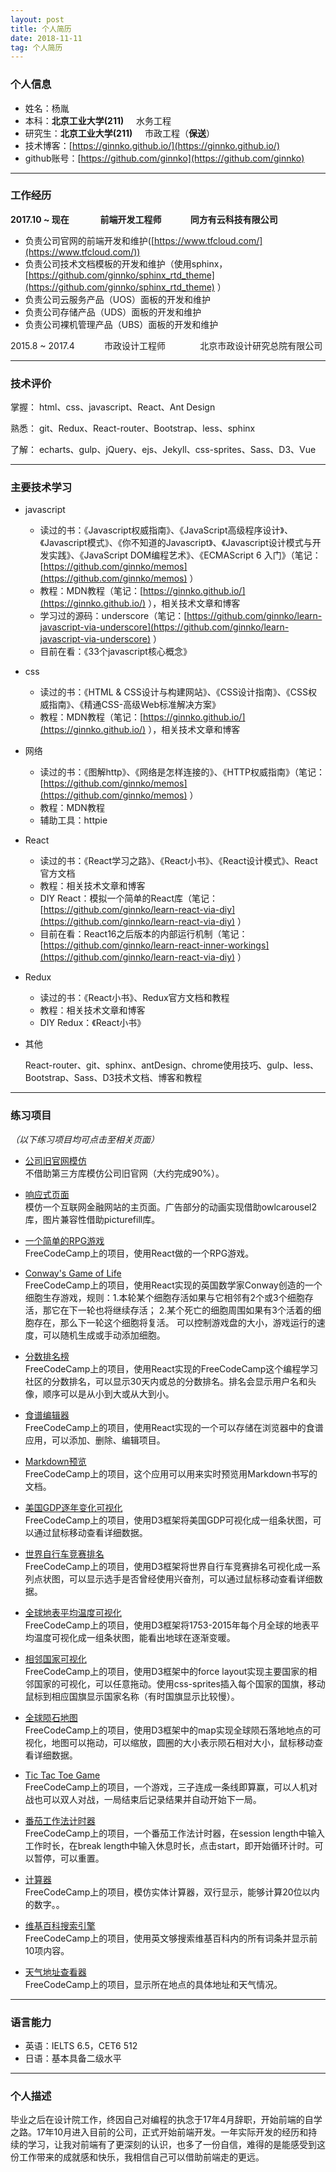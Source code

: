 ```yaml
---
layout: post
title: 个人简历
date: 2018-11-11
tag: 个人简历
---
```


### 个人信息

 - 姓名：杨胤
 - 本科：**北京工业大学(211)**&nbsp;&nbsp;&nbsp;&nbsp;&nbsp;水务工程
 - 研究生：**北京工业大学(211)**&nbsp;&nbsp;&nbsp;&nbsp;&nbsp;市政工程（**保送**） 
 - 技术博客：[https://ginnko.github.io/](https://ginnko.github.io/)
 - github账号：[https://github.com/ginnko](https://github.com/ginnko)

---

### 工作经历

**2017.10 ~ 现在&nbsp;&nbsp;&nbsp;&nbsp;&nbsp;&nbsp;&nbsp;&nbsp;&nbsp;&nbsp;&nbsp;&nbsp;&nbsp;&nbsp;&nbsp;前端开发工程师&nbsp;&nbsp;&nbsp;&nbsp;&nbsp;&nbsp;&nbsp;&nbsp;&nbsp;&nbsp;&nbsp;&nbsp;&nbsp;&nbsp;同方有云科技有限公司**

  - 负责公司官网的前端开发和维护([https://www.tfcloud.com/](https://www.tfcloud.com/))
  - 负责公司技术文档模板的开发和维护（使用sphinx，[https://github.com/ginnko/sphinx_rtd_theme](https://github.com/ginnko/sphinx_rtd_theme) ）
  - 负责公司云服务产品（UOS）面板的开发和维护
  - 负责公司存储产品（UDS）面板的开发和维护
  - 负责公司裸机管理产品（UBS）面板的开发和维护

2015.8 ~ 2017.4&nbsp;&nbsp;&nbsp;&nbsp;&nbsp;&nbsp;&nbsp;&nbsp;&nbsp;&nbsp;&nbsp;&nbsp;市政设计工程师&nbsp;&nbsp;&nbsp;&nbsp;&nbsp;&nbsp;&nbsp;&nbsp;&nbsp;&nbsp;&nbsp;&nbsp;&nbsp;&nbsp;北京市政设计研究总院有限公司 

---

### 技术评价    

掌握： html、css、javascript、React、Ant Design

熟悉： git、Redux、React-router、Bootstrap、less、sphinx

了解： echarts、gulp、jQuery、ejs、Jekyll、css-sprites、Sass、D3、Vue

---

### 主要技术学习

  - javascript
  
    - 读过的书：《Javascript权威指南》、《JavaScript高级程序设计》、《Javascript模式》、《你不知道的Javascript》、《Javascript设计模式与开发实践》、《JavaScript DOM编程艺术》、《ECMAScript 6 入门》（笔记：[https://github.com/ginnko/memos](https://github.com/ginnko/memos) ）
    - 教程：MDN教程（笔记：[https://ginnko.github.io/](https://ginnko.github.io/) ），相关技术文章和博客
    - 学习过的源码：underscore（笔记：[https://github.com/ginnko/learn-javascript-via-underscore](https://github.com/ginnko/learn-javascript-via-underscore) ）
    - 目前在看：《33个javascript核心概念》
  
  - css
  
    -  读过的书：《HTML & CSS设计与构建网站》、《CSS设计指南》、《CSS权威指南》、《精通CSS-高级Web标准解决方案》
    -  教程：MDN教程（笔记：[https://ginnko.github.io/](https://ginnko.github.io/) ），相关技术文章和博客

  - 网络
    
    - 读过的书：《图解http》、《网络是怎样连接的》、《HTTP权威指南》（笔记：[https://github.com/ginnko/memos](https://github.com/ginnko/memos) ）
    - 教程：MDN教程
    - 辅助工具：httpie

  - React  

    - 读过的书：《React学习之路》、《React小书》、《React设计模式》、React官方文档
    - 教程：相关技术文章和博客
    - DIY React：模拟一个简单的React库（笔记：[https://github.com/ginnko/learn-react-via-diy](https://github.com/ginnko/learn-react-via-diy) ）
    - 目前在看：React16之后版本的内部运行机制（笔记：[https://github.com/ginnko/learn-react-inner-workings](https://github.com/ginnko/learn-react-via-diy) ）

  - Redux
    
    - 读过的书：《React小书》、Redux官方文档和教程
    - 教程：相关技术文章和博客
    - DIY Redux：《React小书》 

  - 其他
  
    React-router、git、sphinx、antDesign、chrome使用技巧、gulp、less、Bootstrap、Sass、D3技术文档、博客和教程  


---

### 练习项目

*（以下练习项目均可点击至相关页面）*

- [公司旧官网模仿](https://github.com/ginnko/company_page)  
不借助第三方库模仿公司旧官网（大约完成90%）。

- [响应式页面](https://github.com/ginnko/front-end-demos/tree/master/responsivewebpage)  
模仿一个互联网金融网站的主页面。广告部分的动画实现借助owlcarousel2库，图片兼容性借助picturefill库。

- [一个简单的RPG游戏](https://codepen.io/ginnko/full/JydBWO/)  
FreeCodeCamp上的项目，使用React做的一个RPG游戏。

- [Conway's Game of Life](https://codepen.io/ginnko/full/YQvVRw/)  
FreeCodeCamp上的项目，使用React实现的英国数学家Conway创造的一个细胞生存游戏，规则：1.本轮某个细胞存活如果与它相邻有2个或3个细胞存活，那它在下一轮也将继续存活；
2.某个死亡的细胞周围如果有3个活着的细胞存在，那么下一轮这个细胞将复活。
可以控制游戏盘的大小，游戏运行的速度，可以随机生成或手动添加细胞。

- [分数排名榜](https://codepen.io/ginnko/full/bRqXaN/)  
FreeCodeCamp上的项目，使用React实现的FreeCodeCamp这个编程学习社区的分数排名，可以显示30天内或总的分数排名。排名会显示用户名和头像，顺序可以是从小到大或从大到小。

- [食谱编辑器](https://codepen.io/ginnko/full/XgzqKG/)  
FreeCodeCamp上的项目，使用React实现的一个可以存储在浏览器中的食谱应用，可以添加、删除、编辑项目。

- [Markdown预览](https://codepen.io/ginnko/full/zzZmvJ/)  
FreeCodeCamp上的项目，这个应用可以用来实时预览用Markdown书写的文档。

- [美国GDP逐年变化可视化](https://codepen.io/ginnko/full/YQRgxM/)  
FreeCodeCamp上的项目，使用D3框架将美国GDP可视化成一组条状图，可以通过鼠标移动查看详细数据。

- [世界自行车竞赛排名](https://codepen.io/ginnko/full/mwvmdW/)  
FreeCodeCamp上的项目，使用D3框架将世界自行车竞赛排名可视化成一系列点状图，可以显示选手是否曾经使用兴奋剂，可以通过鼠标移动查看详细数据。

- [全球地表平均温度可视化](https://codepen.io/ginnko/full/bRZeWy/)  
FreeCodeCamp上的项目，使用D3框架将1753-2015年每个月全球的地表平均温度可视化成一组条状图，能看出地球在逐渐变暖。

- [相邻国家可视化](https://codepen.io/ginnko/full/xreaEp/)  
FreeCodeCamp上的项目，使用D3框架中的force layout实现主要国家的相邻国家的可视化，可以任意拖动。使用css-sprites插入每个国家的国旗，移动鼠标到相应国旗显示国家名称（有时国旗显示比较慢）。

- [全球陨石地图 ](https://codepen.io/ginnko/full/LLwyvv/)  
FreeCodeCamp上的项目，使用D3框架中的map实现全球陨石落地地点的可视化，地图可以拖动，可以缩放，圆圈的大小表示陨石相对大小，鼠标移动查看详细数据。

- [Tic Tac Toe Game](https://codepen.io/ginnko/full/dRPXGv/)  
FreeCodeCamp上的项目，一个游戏，三子连成一条线即算赢，可以人机对战也可以双人对战，一局结束后记录结果并自动开始下一局。

- [番茄工作法计时器](https://codepen.io/ginnko/full/EXxXJw/)  
FreeCodeCamp上的项目，一个番茄工作法计时器，在session length中输入工作时长，在break length中输入休息时长，点击start，即开始循环计时。可以暂停，可以重置。

- [计算器](https://codepen.io/ginnko/full/oWKbKz/)  
FreeCodeCamp上的项目，模仿实体计算器，双行显示，能够计算20位以内的数字。。
 
- [维基百科搜索引擎](https://codepen.io/ginnko/full/Omadzj/)  
FreeCodeCamp上的项目，使用英文够搜索维基百科内的所有词条并显示前10项内容。

- [天气地址查看器](https://codepen.io/ginnko/full/mmzqVj/)  
FreeCodeCamp上的项目，显示所在地点的具体地址和天气情况。  

---

### 语言能力

- 英语：IELTS  6.5，CET6  512
- 日语：基本具备二级水平

---

### 个人描述

毕业之后在设计院工作，终因自己对编程的执念于17年4月辞职，开始前端的自学之路。17年10月进入目前的公司，正式开始前端开发。一年实际开发的经历和持续的学习，让我对前端有了更深刻的认识，也多了一份自信，难得的是能感受到这份工作带来的成就感和快乐，我相信自己可以借助前端走的更远。